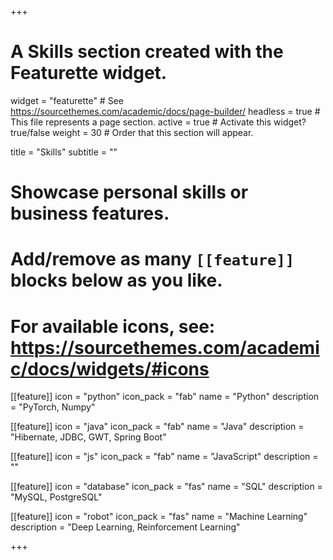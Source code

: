 +++
# A Skills section created with the Featurette widget.
widget = "featurette"  # See https://sourcethemes.com/academic/docs/page-builder/
headless = true  # This file represents a page section.
active = true  # Activate this widget? true/false
weight = 30  # Order that this section will appear.

title = "Skills"
subtitle = ""

# Showcase personal skills or business features.
# 
# Add/remove as many `[[feature]]` blocks below as you like.
# 
# For available icons, see: https://sourcethemes.com/academic/docs/widgets/#icons

[[feature]]
  icon = "python"
  icon_pack = "fab"
  name = "Python"
  description = "PyTorch, Numpy"

[[feature]]
  icon = "java"
  icon_pack = "fab"
  name = "Java"
  description = "Hibernate, JDBC, GWT, Spring Boot"  

[[feature]]
  icon = "js"
  icon_pack = "fab"
  name = "JavaScript"
  description = ""

[[feature]]
  icon = "database"
  icon_pack = "fas"
  name = "SQL"
  description = "MySQL, PostgreSQL"

[[feature]]
  icon = "robot"
  icon_pack = "fas"
  name = "Machine Learning"
  description = "Deep Learning, Reinforcement Learning"

+++
